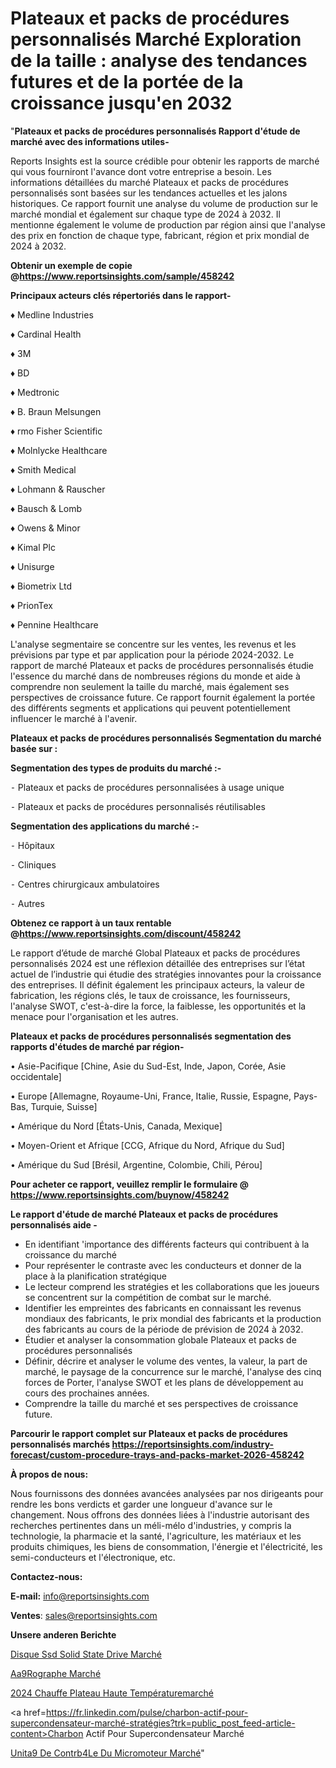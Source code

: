 # Plateaux et packs de procédures personnalisés Marché Exploration de la taille : analyse des tendances futures et de la portée de la croissance jusqu'en 2032

"<strong>Plateaux et packs de procédures personnalisés Rapport d'étude de marché avec des informations utiles-</strong>

Reports Insights est la source crédible pour obtenir les rapports de marché qui vous fourniront l'avance dont votre entreprise a besoin. Les informations détaillées du marché Plateaux et packs de procédures personnalisés sont basées sur les tendances actuelles et les jalons historiques. Ce rapport fournit une analyse du volume de production sur le marché mondial et également sur chaque type de 2024 à 2032. Il mentionne également le volume de production par région ainsi que l'analyse des prix en fonction de chaque type, fabricant, région et prix mondial de 2024 à 2032.

<strong><b>Obtenir un exemple de copie @</b></strong><a href=https://www.reportsinsights.com/sample/458242><strong><b>https://www.reportsinsights.com/sample/458242</b></strong></a>

<b>Principaux acteurs clés répertoriés dans le rapport-</b>

<b> </b>♦ Medline Industries

♦ Cardinal Health

♦ 3M

♦ BD

♦ Medtronic

♦ B. Braun Melsungen

♦ rmo Fisher Scientific

♦ Molnlycke Healthcare

♦ Smith Medical

♦ Lohmann & Rauscher

♦ Bausch & Lomb

♦ Owens & Minor

♦ Kimal Plc

♦ Unisurge

♦ Biometrix Ltd

♦ PrionTex

♦ Pennine Healthcare

L'analyse segmentaire se concentre sur les ventes, les revenus et les prévisions par type et par application pour la période 2024-2032. Le rapport de marché Plateaux et packs de procédures personnalisés étudie l'essence du marché dans de nombreuses régions du monde et aide à comprendre non seulement la taille du marché, mais également ses perspectives de croissance future. Ce rapport fournit également la portée des différents segments et applications qui peuvent potentiellement influencer le marché à l'avenir.

<strong>Plateaux et packs de procédures personnalisés Segmentation du marché basée sur :</strong>

<strong>Segmentation des types de produits du marché :-</strong>

⁃ Plateaux et packs de procédures personnalisées à usage unique

⁃ Plateaux et packs de procédures personnalisés réutilisables

<strong>Segmentation des applications du marché :-</strong>

⁃ Hôpitaux

⁃ Cliniques

⁃ Centres chirurgicaux ambulatoires

⁃ Autres

<strong><b>Obtenez ce rapport à un taux rentable @</b></strong><a href=https://www.reportsinsights.com/discount/458242><strong><b>https://www.reportsinsights.com/discount/458242</b></strong></a>

Le rapport d’étude de marché Global Plateaux et packs de procédures personnalisés 2024 est une réflexion détaillée des entreprises sur l’état actuel de l’industrie qui étudie des stratégies innovantes pour la croissance des entreprises. Il définit également les principaux acteurs, la valeur de fabrication, les régions clés, le taux de croissance, les fournisseurs, l'analyse SWOT, c'est-à-dire la force, la faiblesse, les opportunités et la menace pour l'organisation et les autres.

<strong>Plateaux et packs de procédures personnalisés segmentation des rapports d'études de marché par région-</strong>

• Asie-Pacifique [Chine, Asie du Sud-Est, Inde, Japon, Corée, Asie occidentale]

• Europe [Allemagne, Royaume-Uni, France, Italie, Russie, Espagne, Pays-Bas, Turquie, Suisse]

• Amérique du Nord [États-Unis, Canada, Mexique]

• Moyen-Orient et Afrique [CCG, Afrique du Nord, Afrique du Sud]

• Amérique du Sud [Brésil, Argentine, Colombie, Chili, Pérou]

<strong>Pour acheter ce rapport, veuillez remplir le formulaire @   <a href=https://www.reportsinsights.com/buynow/458242>https://www.reportsinsights.com/buynow/458242</a></strong>

<strong>Le rapport d'étude de marché Plateaux et packs de procédures personnalisés aide -</strong>
<ul>
  <li>En identifiant 'importance des différents facteurs qui contribuent à la croissance du marché</li>
  <li>Pour représenter le contraste avec les conducteurs et donner de la place à la planification stratégique</li>
  <li>Le lecteur comprend les stratégies et les collaborations que les joueurs se concentrent sur la compétition de combat sur le marché.</li>
  <li>Identifier les empreintes des fabricants en connaissant les revenus mondiaux des fabricants, le prix mondial des fabricants et la production des fabricants au cours de la période de prévision de 2024 à 2032.</li>
  <li>Étudier et analyser la consommation globale Plateaux et packs de procédures personnalisés</li>
  <li>Définir, décrire et analyser le volume des ventes, la valeur, la part de marché, le paysage de la concurrence sur le marché, l'analyse des cinq forces de Porter, l'analyse SWOT et les plans de développement au cours des prochaines années.</li>
  <li>Comprendre la taille du marché et ses perspectives de croissance future.</li>
</ul>

<strong>Parcourir le rapport complet sur Plateaux et packs de procédures personnalisés marchés <a href=https://reportsinsights.com/industry-forecast/custom-procedure-trays-and-packs-market-2026-458242>https://reportsinsights.com/industry-forecast/custom-procedure-trays-and-packs-market-2026-458242</a></strong>

<strong>À propos de nous:</strong>

Nous fournissons des données avancées analysées par nos dirigeants pour rendre les bons verdicts et garder une longueur d'avance sur le changement. Nous offrons des données liées à l'industrie autorisant des recherches pertinentes dans un méli-mélo d'industries, y compris la technologie, la pharmacie et la santé, l'agriculture, les matériaux et les produits chimiques, les biens de consommation, l'énergie et l'électricité, les semi-conducteurs et l'électronique, etc.

<strong>Contactez-nous:</strong>

<strong>E-mail:</strong> <a href=mailto:info@reportsinsights.com>info@reportsinsights.com</a>

<strong>Ventes</strong>: <a href=mailto:sales@reportsinsights.com>sales@reportsinsights.com</a>

<strong>Unsere anderen Berichte</strong>

<a href=https://www.linkedin.com/pulse/disque-ssd-solid-state-drive-march%C3%A9-part-dynamique-up0vf/>Disque Ssd Solid State Drive Marché</a>

<a href=https://www.linkedin.com/pulse/a%C3%A9rographe-march%C3%A9-2024-part-croissance-analyse-jscwc/>Aa9Rographe Marché</a>

<a href=https://www.linkedin.com/pulse/2024-chauffe-plateau-haute-températuremarché-ip2rc/>2024 Chauffe Plateau Haute Températuremarché</a>

<a href=https://fr.linkedin.com/pulse/charbon-actif-pour-supercondensateur-marché-stratégies?trk=public_post_feed-article-content>Charbon Actif Pour Supercondensateur Marché</a>

<a href=https://www.linkedin.com/pulse/unit%C3%A9-de-contr%C3%B4le-du-micromoteur-march%C3%A9paysage-g3bff/>Unita9 De Contrb4Le Du Micromoteur Marché</a>"
